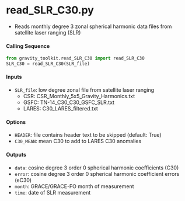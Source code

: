 read_SLR_C30.py
===============

 - Reads monthly degree 3 zonal spherical harmonic data files from satellite laser ranging (SLR)

#### Calling Sequence
```python
from gravity_toolkit.read_SLR_C30 import read_SLR_C30
SLR_C30 = read_SLR_C30(SLR_file)
```

#### Inputs
 - `SLR_file`: low degree zonal file from satellite laser ranging
     - CSR: CSR_Monthly_5x5_Gravity_Harmonics.txt
     - GSFC: TN-14_C30_C30_GSFC_SLR.txt
     - LARES: C30_LARES_filtered.txt

#### Options
 - `HEADER`: file contains header text to be skipped (default: True)
 - `C30_MEAN`: mean C30 to add to LARES C30 anomalies

#### Outputs
 - `data`: cosine degree 3 order 0 spherical harmonic coefficients (C30)
 - `error`: cosine degree 3 order 0 spherical harmonic coefficient errors (eC30)
 - `month`: GRACE/GRACE-FO month of measurement
 - `time`: date of SLR measurement
